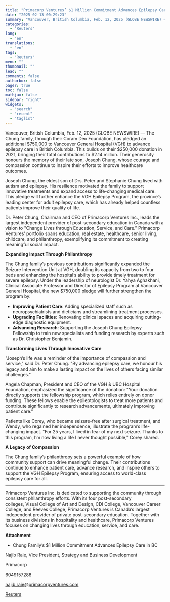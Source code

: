 ```yaml
---
title: "Primacorp Ventures’ $1 Million Commitment Advances Epilepsy Care in BC"
date: "2025-02-13 00:29:23"
summary: "Vancouver, British Columbia, Feb. 12, 2025 (GLOBE NEWSWIRE) — The Chung family, through their Coram Deo Foundation, has pledged an additional $750,000 to Vancouver General Hospital (VGH) to advance epilepsy care in British Columbia. This builds on their $250,000 donation in 2021, bringing their total contributions to $2.14 million. Their..."
categories:
  - "Reuters"
lang:
  - "en"
translations:
  - "en"
tags:
  - "Reuters"
menu: ""
thumbnail: ""
lead: ""
comments: false
authorbox: false
pager: true
toc: false
mathjax: false
sidebar: "right"
widgets:
  - "search"
  - "recent"
  - "taglist"
---
```


Vancouver, British Columbia, Feb. 12, 2025 (GLOBE NEWSWIRE) — The Chung family, through their Coram Deo Foundation, has pledged an additional $750,000 to Vancouver General Hospital (VGH) to advance epilepsy care in British Columbia. This builds on their $250,000 donation in 2021, bringing their total contributions to $2.14 million. Their generosity honours the memory of their late son, Joseph Chung, whose courage and compassion continue to inspire their efforts to improve healthcare outcomes.

Joseph Chung, the eldest son of Drs. Peter and Stephanie Chung lived with autism and epilepsy. His resilience motivated the family to support innovative treatments and expand access to life-changing medical care. This pledge will further enhance the VGH Epilepsy Program, the province’s leading center for adult epilepsy care, which has already helped countless patients improve their quality of life.

Dr. Peter Chung, Chairman and CEO of Primacorp Ventures Inc., leads the largest independent provider of post-secondary education in Canada with a vision to "Change Lives through Education, Service, and Care." Primacorp Ventures’ portfolio spans education, real estate, healthcare, senior living, childcare, and philanthropy, exemplifying its commitment to creating meaningful social impact.

**Expanding Impact Through Philanthropy**

The Chung family’s previous contributions significantly expanded the Seizure Intervention Unit at VGH, doubling its capacity from two to four beds and enhancing the hospital’s ability to provide timely treatment for severe epilepsy. Under the leadership of neurologist Dr. Yahya Aghakhani, Clinical Associate Professor and Director of Epilepsy Program at Vancouver General Hospital, the new $750,000 pledge will further strengthen the program by:

* **Improving Patient Care**: Adding specialized staff such as neuropsychiatrists and dieticians and streamlining treatment processes.
* **Upgrading Facilities**: Renovating clinical spaces and acquiring cutting-edge diagnostic equipment.
* **Advancing Research**: Supporting the Joseph Chung Epilepsy Fellowship to train new specialists and funding research by experts such as Dr. Christopher Benjamin.

**Transforming Lives Through Innovative Care**

"Joseph’s life was a reminder of the importance of compassion and service," said Dr. Peter Chung. "By advancing epilepsy care, we honour his legacy and aim to make a lasting impact on the lives of others facing similar challenges."

Angela Chapman, President and CEO of the VGH & UBC Hospital Foundation, emphasized the significance of the donation: "Your donation directly supports the fellowship program, which relies entirely on donor funding. These fellows enable the epileptologists to treat more patients and contribute significantly to research advancements, ultimately improving patient care."

Patients like Corey, who became seizure-free after surgical treatment, and Wendy, who regained her independence, illustrate the program’s life-changing impact. "For 25 years, I lived in fear of my next seizure. Thanks to this program, I’m now living a life I never thought possible," Corey shared.

**A Legacy of Compassion**

The Chung family’s philanthropy sets a powerful example of how community support can drive meaningful change. Their contributions continue to enhance patient care, advance research, and inspire others to support the VGH Epilepsy Program, ensuring access to world-class epilepsy care for all.

----

Primacorp Ventures Inc. is dedicated to supporting the community through consistent philanthropy efforts. With its four post-secondary colleges, Visual College of Art and Design, CDI College, Vancouver Career College, and Reeves College, Primacorp Ventures is Canada’s largest independent provider of private post-secondary education. Together with its business divisions in hospitality and healthcare, Primacorp Ventures focuses on changing lives through education, service, and care.

**Attachment**

* Chung Family’s $1 Million Commitment Advances Epilepsy Care in BC

Najib Raie, Vice President, Strategy and Business Development

Primacorp

6049157288

najib.raie@primacorpventures.com

[Reuters](https://www.tradingview.com/news/reuters.com,2025-02-12:newsml_GNX24Wj52:0-primacorp-ventures-1-million-commitment-advances-epilepsy-care-in-bc/)

